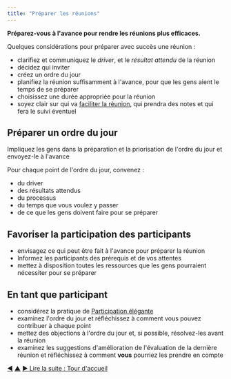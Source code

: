 ```yaml
---
title: "Préparer les réunions"
---
```



<strong>Préparez-vous à l'avance pour rendre les réunions plus efficaces.</strong>

Quelques considérations pour préparer avec succès une réunion :

- clarifiez et communiquez le <dfn data-info="Driver: Le motif d'un groupe ou d'une personne pour répondre à une situation particulière.">driver</dfn>, et le <dfn data-info="Résultat attendu: Le résultat escompté d'un accord, d'une action, d'un projet ou d'une stratégie.">résultat attendu</dfn> de la réunion
- décidez qui inviter
- créez un ordre du jour
- planifiez la réunion suffisamment à l'avance, pour que les gens aient le temps de se préparer
- choisissez une durée appropriée pour la réunion
- soyez clair sur qui va [faciliter la réunion](facilitate-meetings.html), qui prendra des notes et qui fera le suivi éventuel

## Préparer un ordre du jour

Impliquez les gens dans la préparation et la priorisation de l'ordre du jour et envoyez-le à l'avance

Pour chaque point de l'ordre du jour, convenez :

- du driver
- des résultats attendus
- du processus
- du temps que vous voulez y passer
- de ce que les gens doivent faire pour se préparer

## Favoriser la participation des participants

- envisagez ce qui peut être fait à l'avance pour préparer la réunion
- Informez les participants des prérequis et de vos attentes
- mettez à disposition toutes les ressources que les gens pourraient nécessiter pour se préparer

## En tant que participant

- considérez la pratique de [Participation élégante](artful-participation.html)
- examinez l'ordre du jour et réfléchissez à comment vous pouvez contribuer à chaque point
- mettez des objections à l'ordre du jour et, si possible, résolvez-les avant la réunion
- examinez les suggestions d'amélioration de l'évaluation de la dernière réunion et réfléchissez à comment **vous** pourriez les prendre en compte

<div class="bottom-nav">
<a href="facilitate-meetings.html" title="Retour à : Faciliter les réunions">◀</a> <a href="meeting-practices.html" title="Remonter: Se réunir">▲</a> <a href="check-in.html" title="">▶ Lire la suite : Tour d&apos;accueil</a>
</div>


<script type="text/javascript">
Mousetrap.bind('g n', function() {
    window.location.href = 'check-in.html';
    return false;
});
</script>


